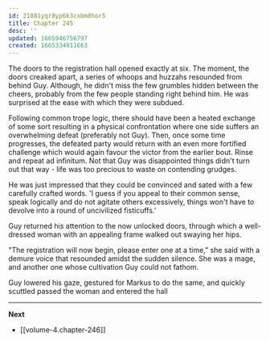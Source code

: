 ```yaml
---
id: 21081yqr8yp6k3cxbm8hor5
title: Chapter 245
desc: ''
updated: 1665946756797
created: 1665334911663
---
```


The doors to the registration hall opened exactly at six. The moment, the doors creaked apart, a series of whoops and huzzahs resounded from behind Guy. Although, he didn't miss the few grumbles hidden between the cheers, probably from the few people standing right behind him. He was surprised at the ease with which they were subdued.

Following common trope logic, there should have been a heated exchange of some sort resulting in a physical confrontation where one side suffers an overwhelming defeat (preferably not Guy). Then, once some time progresses, the defeated party would return with an even more fortified challenge which would again favour the victor from the earlier bout. Rinse and repeat ad infinitum. Not that Guy was disappointed things didn't turn out that way - life was too precious to waste on contending grudges.

He was just impressed that they could be convinced and sated with a few carefully crafted words. 'I guess if you appeal to their common sense, speak logically and do not agitate others excessively, things won't have to devolve into a round of uncivilized fisticuffs.'

Guy returned his attention to the now unlocked doors, through which a well-dressed woman with an appealing frame walked out swaying her hips.

"The registration will now begin, please enter one at a time," she said with a demure voice that resounded amidst the sudden silence. She was a mage, and another one whose cultivation Guy could not fathom.

Guy lowered his gaze, gestured for Markus to do the same, and quickly scuttled passed the woman and entered the hall 

____

**Next**
* [[volume-4.chapter-246]]